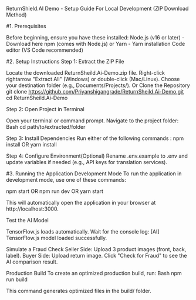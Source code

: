 ReturnShield.AI Demo - Setup Guide
For Local Development (ZIP Download Method)

#1. Prerequisites

Before beginning, ensure you have these installed:
Node.js (v16 or later) - Download here
npm (comes with Node.js) or Yarn - Yarn installation
Code editor (VS Code recommended)

#2. Setup Instructions
Step 1: Extract the ZIP File

Locate the downloaded ReturnSheild.Ai-Demo.zip file.
Right-click rightarrow "Extract All" (Windows) or double-click (Mac/Linux).
Choose your destination folder (e.g., Documents/Projects/).
              Or 
Clone the Repository
git clone https://github.com/Priyanshigangrade/ReturnSheild.Ai-Demo.git
cd ReturnSheild.Ai-Demo


Step 2: Open Project in Terminal

Open your terminal or command prompt.
Navigate to the project folder:
Bash
cd path/to/extracted/folder



Step 3: Install Dependencies
Run either of the following commands :
npm install
OR
yarn install



Step 4: Configure Environment(Optional)
Rename .env.example to .env and update variables if needed (e.g., API keys for translation services).



#3. Running the Application
Development Mode
To run the application in development mode, use one of these commands:

npm start
 OR
npm run dev
 OR
yarn start


This will automatically open the application in your browser at http://localhost:3000.



Test the AI Model

 TensorFlow.js loads automatically. Wait for the console log:
[AI] TensorFlow.js model loaded successfully.





Simulate a Fraud Check
Seller Side: Upload 3 product images (front, back, label).
Buyer Side: Upload return image.
 Click "Check for Fraud" to see the AI comparison result.





Production Build
To create an optimized production build, run:
Bash
npm run build


This command generates optimized files in the build/ folder.

